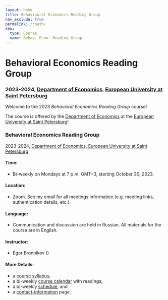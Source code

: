 ```yaml
---
layout: home
title: Behavioural Economics Reading Group
nav_exclude: true
permalink: /:path/
seo:
  type: Course
  name: Behav. Econ. Reading Group
---
```


# Behavioral Economics Reading Group
### 2023-2024, [Department of Economics](https://eusp.org/en/econ), [European University at Saint Petersburg](https://eusp.org/en)

Welcome to the 2023 _Behavioral Economics Reading Group_ course!  

The course is offered by the [Department of Economics](https://eusp.org/en/econ) at the [European University at Saint Petersburg](https://eusp.org/en)! 



### Behavioral Economics Reading Group
2023-2024, [Department of Economics](https://eusp.org/en/econ), [European University at Saint Petersburg](https://eusp.org/en)

#### Time: 
- Bi-weekly on Mondays at 7 p.m. GMT+3, starting October 30, 2023.

#### Location: 
- Zoom. See my email for all meetings information (e.g. meeting links, authentication details, etc.).

#### Language: 
- Communication and discussion are held in Russian. All materials for the course are in English.

#### Instructor: 
- Egor Bronnikov ()

#### More Details: 
- a [course syllabus](about.md),
- a bi-weekly [course calendar](calendar.md) with readings,
- a bi-weekly [schedule](schedule.md), and 
- a [contact-information](staff.md) page.


